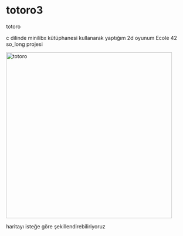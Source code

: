 # totoro3
totoro

c dilinde minilibx kütüphanesi kullanarak yaptığım 2d oyunum
Ecole 42 so_long projesi

<img width="452" alt="totoro" src="https://github.com/zmrlkn/totoro_game/assets/96260092/2744a65c-4c80-47f3-bb81-f63097952b08">

haritayı isteğe göre şekillendirebiliriyoruz
